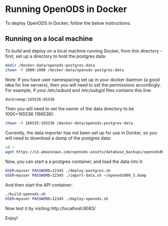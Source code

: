 # Running OpenODS in Docker

To deploy OpenODS in Docker, follow the below instructions:

## Running on a local machine

To build and deploy on a local machine running Docker, from this directory - first, set up a directory to hold the postgres data:

```bash
mkdir /docker-data/openods-postgres-data
chown -R 1000:1000 /docker-data/openods-postgres-data
```

Note: If you have user namespacing set up in your docker daemon (a good idea for live servers), then you will need to set the permissions accordingly. For example, if your /etc/subuid and /etc/subgid files contains this line:

```bash
dockremap:165536:65536
```

Then you will need to set the owner of the data directory to be 1000+165536 (166536):

```bash
chown -R 166535:165536 /docker-data/openods-postgres-data
```

Currently, the data importer has not been set up for use in Docker, so you will need to download a dump of the postgres data:

```bash
cd ~
wget https://s3.amazonaws.com/openods-assets/database_backups/openods009_3.dump
```

Now, you can start a a postgres container, and load the data into it:

```bash
USER=myuser PASSWORD=12345 ./deploy-postgres.sh
USER=myuser PASSWORD=12345 ./import-data.sh ~/openods009_3.dump
```

And then start the API container:

```bash
./build-openods.sh
USER=myuser PASSWORD=12345 ./deploy-openods.sh
```

Now test it by visiting http://localhost:8083/

Enjoy!

